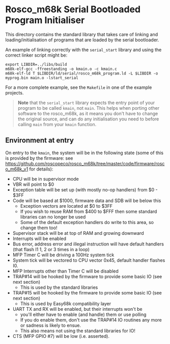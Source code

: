 # Rosco_m68k Serial Bootloaded Program Initialiser

This directory contains the standard library that takes care of linking
and loading/initialisation of programs that are loaded by the serial
bootloader.

An example of linking correctly with the `serial_start` library and using
the correct linker script might be:

```
export LIBDIR=../libs/build
m68k-elf-gcc -ffreestanding -o kmain.o -c kmain.c
m68k-elf-ld T $LIBDIR/ld/serial/rosco_m68k_program.ld -L $LIBDIR -o myprog.bin main.o -lstart_serial
```

For a more complete example, see the `Makefile` in one of the example
projects.

> **Note** that the `serial_start` library expects the entry point of your
  program to be called `kmain`, not `main`. This helps when porting other
  software to the rosco_m68k, as it means you don't have to change the
  original source, and can do any initialisation you need to before
  calling `main` from your `kmain` function.

## Environment at entry

On entry to the `kmain`, the system will be in the following state
(some of this is provided by the firmware: see
https://github.com/roscopeco/rosco_m68k/tree/master/code/firmware/rosco_m68k_v1
for details):

* CPU will be in supervisor mode
* VBR will point to $0
* Exception table will be set up (with mostly no-op handlers) from $0 - $3FF
* Code will be based at $1000, firmware data and SDB will be below this
  * Exception vectors are located at $0 to $3FF
  * If you wish to reuse RAM from $400 to $FFF then some standard libraries can no longer be used 
  * Some of the default exception handlers do write to this area, so change them too!
* Supervisor stack will be at top of RAM and growing downward 
* Interrupts will be enabled
* Bus error, address error and illegal instruction will have default handlers (that flash I1 1, 2 or 3 times in a loop)
* MFP Timer C will be driving a 100Hz system tick
* System tick will be vectored to CPU vector 0x45, default handler flashes I0.
* MFP Interrupts other than Timer C will be disabled
* TRAP#14 will be hooked by the firmware to provide some basic IO (see next section)
  * This is used by the standard libraries
* TRAP#15 will be hooked by the firmware to provide some basic IO (see next section)
  * This is used by Easy68k compatibility layer
* UART TX and RX will be enabled, but their interrupts won't be
  * you'll either have to enable (and handle) them or use polling
  * If you do enable them, don't use the TRAP#14 IO routines any more or sadness is likely to ensue.
  * This also means not using the standard libraries for IO!
* CTS (MFP GPIO #7) will be low (i.e. asserted).

